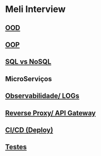 # Meli Interview
## [OOD](https://github.com/alrtas/alrtas.github.io/blob/master/Solid.md)
## [OOP](https://github.com/alrtas/alrtas.github.io/blob/master/Oop.md)

## [SQL vs NoSQL](https://github.com/alrtas/alrtas.github.io/blob/master/Db.md)

## MicroServiços

## [Observabilidade/ LOGs](https://github.com/alrtas/alrtas.github.io/blob/master/Log.md)

## [Reverse Proxy/ API Gateway](https://github.com/alrtas/alrtas.github.io/blob/master/ProxyGateway.md)

## [CI/CD (Deploy)](https://github.com/alrtas/alrtas.github.io/blob/master/Continuous.md)

## [Testes](https://github.com/alrtas/alrtas.github.io/blob/master/Testes.md)



